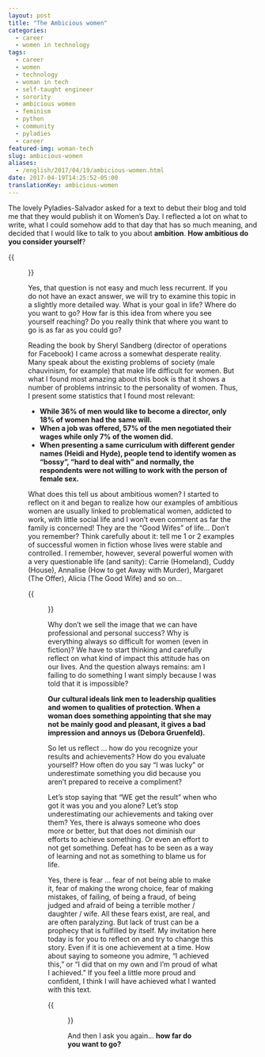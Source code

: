 ```yaml
---
layout: post
title: "The Ambicious women"
categories:
  - career
  - women in technology
tags:
  - career 
  - women 
  - technology
  - woman in tech
  - self-taught engineer
  - sorority
  - ambicious women
  - feminism
  - python
  - community 
  - pyladies
  - career
featured-img: woman-tech
slug: ambicious-women
aliases: 
  - /english/2017/04/19/ambicious-women.html
date: 2017-04-19T14:25:52-05:00
translationKey: ambicious-women
---
```


The lovely Pyladies-Salvador asked for a text to debut their blog and told me that they would publish it on Women’s Day. I reflected a lot on what to write, what I could somehow add to that day that has so much meaning, and decided that I would like to talk to you about **ambition**. **How ambitious do you consider yourself**?
<!--more-->

{{<figure src="https://cdn-images-1.medium.com/max/600/1*UjX-X_DSnP4ARLbDVqIDyw.gif#center">}}

Yes, that question is not easy and much less recurrent. If you do not have an exact answer, we will try to examine this topic in a slightly more detailed way. What is your goal in life? Where do you want to go? How far is this idea from where you see yourself reaching? Do you really think that where you want to go is as far as you could go?

Reading the book by Sheryl Sandberg (director of operations for Facebook) I came across a somewhat desperate reality. Many speak about the existing problems of society (male chauvinism, for example) that make life difficult for women. But what I found most amazing about this book is that it shows a number of problems intrinsic to the personality of women. Thus, I present some statistics that I found most relevant:

* **While 36% of men would like to become a director, only 18% of women had the same will.**
* **When a job was offered, 57% of the men negotiated their wages while only 7% of the women did.**
* **When presenting a same curriculum with different gender names (Heidi and Hyde), people tend to identify women as “bossy”, “hard to deal with” and normally, the respondents were not willing to work with the person of female sex.**


What does this tell us about ambitious women? I started to reflect on it and began to realize how our examples of ambitious women are usually linked to problematical women, 
addicted to work, with little social life and I won’t even comment as far the family is concerned! They are the “Good Wifes” of life... 
Don’t you remember? Think carefully about it: tell me 1 or 2 examples of successful women in fiction whose lives were stable and controlled. 
I remember, however, several powerful women with a very questionable life (and sanity): Carrie (Homeland), Cuddy (House), Annalise (How to get Away with Murder), Margaret (The Offer), Alicia (The Good Wife) and so on...

{{<figure src="https://cdn-images-1.medium.com/max/600/1*aI50TTvAujo8e9J2UDBEQQ.gif#center">}}

Why don’t we sell the image that we can have professional and personal success? Why is everything always so difficult for women (even in fiction)? We have to start thinking and carefully reflect on what kind of impact this attitude has on our lives. And the question always remains: am I failing to do something I want simply because I was told that it is impossible?

**Our cultural ideals link men to leadership qualities and women to qualities of protection. When a woman does something appointing that she may not be mainly good and pleasant, it gives a bad impression and annoys us (Debora Gruenfeld).**

So let us reflect … how do you recognize your results and achievements? How do you evaluate yourself? How often do you say “I was lucky” or underestimate something you did because you aren’t prepared to receive a compliment?

Let’s stop saying that “WE get the result” when who got it was you and you alone? Let’s stop underestimating our achievements and taking over them? Yes, there is always someone who does more or better, but that does not diminish our efforts to achieve something. Or even an effort to not get something. Defeat has to be seen as a way of learning and not as something to blame us for life.

Yes, there is fear … fear of not being able to make it, fear of making the wrong choice, fear of making mistakes, of failing, of being a fraud, of being judged and afraid of being a terrible mother / daughter / wife. All these fears exist, are real, and are often paralyzing. But lack of trust can be a prophecy that is fulfilled by itself. My invitation here today is for you to reflect on and try to change this story. Even if it is one achievement at a time. How about saying to someone you admire, “I achieved this,” or “I did that on my own and I’m proud of what I achieved.” If you feel a little more proud and confident, I think I will have achieved what I wanted with this text.

{{<figure src="https://cdn-images-1.medium.com/max/800/1*UHIOet8XtvG-GZuPMdjpAw.gif#center" caption="If you are proud of something you did or achieved… I got what I wanted! :)">}}

And then I ask you again... **how far do you want to go?**